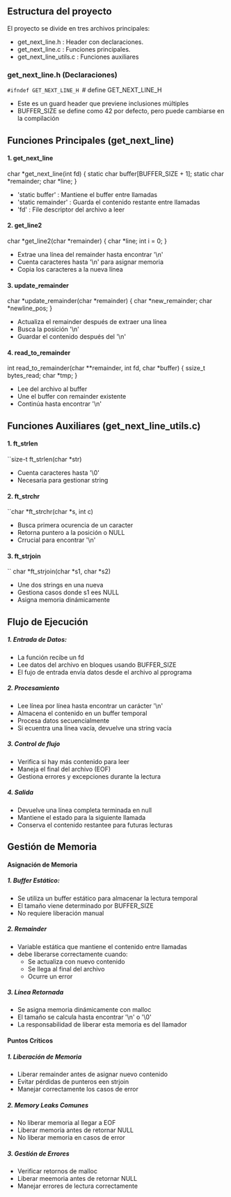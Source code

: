 

## Estructura del proyecto

El proyecto se divide en tres archivos principales:
- get_next_line.h : Header con declaraciones.
- get_next_line.c : Funciones principales.
- get_next_line_utils.c : Funciones auxiliares

### get_next_line.h (Declaraciones)

``#ifndef GET_NEXT_LINE_H
``# define GET_NEXT_LINE_H

- Este es un guard header que previene inclusiones múltiples
- BUFFER_SIZE se define como 42 por defecto, pero puede cambiarse en la compilación


## Funciones Principales (get_next_line)
#### 1. get_next_line

char *get_next_line(int fd)
{
    static char buffer[BUFFER_SIZE + 1];
    static char *remainder;
    char *line;
}

- 'static buffer' : Mantiene el buffer entre llamadas
- 'static remainder' : Guarda el contenido restante entre llamadas
- 'fd' : File descriptor del archivo a leer

#### 2. get_line2

char *get_line2(char *remainder)
{
    char *line;
    int i = 0;
}

- Extrae una línea del remainder hasta encontrar '\n'
- Cuenta caracteres hasta '\n' para asignar memoria
- Copia los caracteres a la nueva línea

#### 3. update_remainder

char *update_remainder(char *remainder)
{
    char *new_remainder;
    char *newline_pos;
}

- Actualiza el remainder después de extraer una línea
- Busca la posición '\n'
- Guardar el contenido después del '\n'

#### 4. read_to_remainder

int read_to_remainder(char **remainder, int fd, char *buffer)
{
    ssize_t bytes_read;
    char *tmp;
}

- Lee del archivo al buffer
- Une el buffer con remainder existente
- Continúa hasta encontrar '\n'

## Funciones Auxiliares (get_next_line_utils.c)

#### 1. ft_strlen

``size-t ft_strlen(char *str)
- Cuenta caracteres hasta '\0'
- Necesaria para gestionar string

#### 2. ft_strchr

``char *ft_strchr(char *s, int c)
- Busca primera ocurencia de un caracter
- Retorna puntero a la posición o NULL
- Crrucial  para encontrar '\n'

#### 3. ft_strjoin
`` char *ft_strjoin(char *s1, char *s2)
- Une dos strings en una nueva
- Gestiona casos donde s1 ees NULL
- Asigna memoria dinámicamente

## Flujo de Ejecución

##### 1. Entrada de Datos:
- La función recibe un fd
- Lee datos del archivo en bloques usando BUFFER_SIZE
- El fujo de entrada envía datos desde el archivo al pprograma
##### 2. Procesamiento
- Lee línea por línea hasta encontrar un carácter '\n'
- Almacena el contenido en un buffer temporal
- Procesa datos secuencialmente
- Si ecuentra una línea vacía, devuelve una string vacía
##### 3. Control de flujo
- Verifica si hay más contenido para leer
- Maneja el final del archivo (EOF)
- Gestiona errores y excepciones durante la lectura
##### 4. Salida
- Devuelve una línea completa terminada en null
- Mantiene el estado para la siguiente llamada
- Conserva el contenido restantee para futuras lecturas

## Gestión de Memoria

#### Asignación de Memoria
##### 1. Buffer Estático:
- Se utiliza un buffer estático para almacenar la lectura temporal
- El tamaño viene determinado por BUFFER_SIZE
- No requiere liberación manual
##### 2. Remainder
- Variable estática que mantiene el contenido entre llamadas
- debe liberarse correctamente cuando:
	- Se actualiza con nuevo contenido
	- Se llega al final del archivo
	- Ocurre un error

##### 3. Línea Retornada
- Se asigna memoria dinámicamente con malloc
- El tamaño se calcula hasta encontrar '\n' o '\0'
- La responsabilidad de liberar esta memoria es del llamador

#### Puntos Críticos
##### 1. Liberación de Memoria
- Liberar remainder antes de asignar nuevo contenido
- Evitar pérdidas de punteros een strjoin
- Manejar correctamente los casos de error

##### 2. Memory Leaks Comunes
- No liberar memoria al llegar a EOF
- Liberar memoria antes de retornar NULL
- No liberar memoria en casos de error

##### 3. Gestión de Errores
- Verificar retornos de malloc
- Liberar meemoria antes de retornar NULL
- Manejar errores de lectura correctamente

